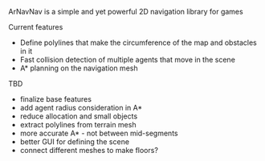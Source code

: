 ArNavNav is a simple and yet powerful 2D navigation library for games

Current features
- Define polylines that make the circumference of the map and obstacles in it
- Fast collision detection of multiple agents that move in the scene
- A* planning on the navigation mesh

TBD
- finalize base features
- add agent radius consideration in A*
- reduce allocation and small objects
- extract polylines from terrain mesh
- more accurate A* - not between mid-segments
- better GUI for defining the scene
- connect different meshes to make floors?
